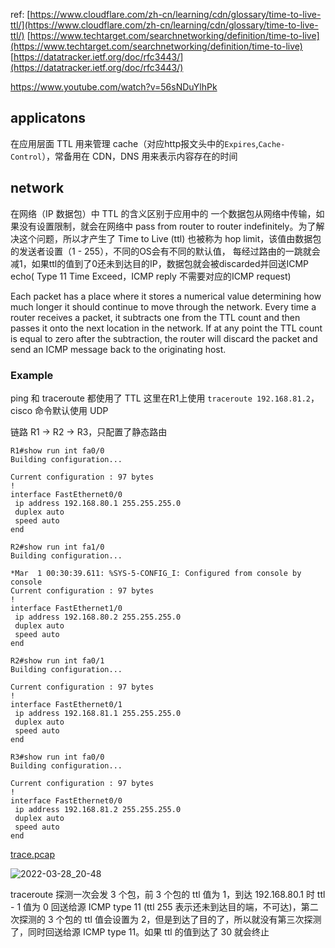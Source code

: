 ref:
[https://www.cloudflare.com/zh-cn/learning/cdn/glossary/time-to-live-ttl/](https://www.cloudflare.com/zh-cn/learning/cdn/glossary/time-to-live-ttl/)
[https://www.techtarget.com/searchnetworking/definition/time-to-live](https://www.techtarget.com/searchnetworking/definition/time-to-live)
[https://datatracker.ietf.org/doc/rfc3443/](https://datatracker.ietf.org/doc/rfc3443/)

https://www.youtube.com/watch?v=56sNDuYlhPk

## applicatons
在应用层面 TTL 用来管理 cache（对应http报文头中的`Expires`,`Cache-Control`），常备用在 CDN，DNS 用来表示内容存在的时间
## network
在网络（IP 数据包）中 TTL 的含义区别于应用中的
一个数据包从网络中传输，如果没有设置限制，就会在网络中 pass from router to router indefinitely。为了解决这个问题，所以才产生了 Time to Live (ttl) 也被称为 hop limit，该值由数据包的发送者设置（1 - 255），不同的OS会有不同的默认值，
每经过路由的一跳就会减1，如果ttl的值到了0还未到达目的IP，数据包就会被discarded并回送ICMP echo( Type 11 Time Exceed，ICMP reply 不需要对应的ICMP request)

Each packet has a place where it stores a numerical value determining how much longer it should continue to move through the network. Every time a router receives a packet, it subtracts one from the TTL count and then passes it onto the next location in the network.
If at any point the TTL count is equal to zero after the subtraction, the router will discard the packet and send an ICMP message back to the originating host.

### Example 

ping 和 traceroute 都使用了 TTL 这里在R1上使用 `traceroute 192.168.81.2`，cisco 命令默认使用 UDP

链路 R1 -> R2 -> R3，只配置了静态路由

```
R1#show run int fa0/0
Building configuration...

Current configuration : 97 bytes
!
interface FastEthernet0/0
 ip address 192.168.80.1 255.255.255.0
 duplex auto
 speed auto
end
```

```
R2#show run int fa1/0
Building configuration...

*Mar  1 00:30:39.611: %SYS-5-CONFIG_I: Configured from console by console
Current configuration : 97 bytes
!
interface FastEthernet1/0
 ip address 192.168.80.2 255.255.255.0
 duplex auto
 speed auto
end

R2#show run int fa0/1
Building configuration...

Current configuration : 97 bytes
!
interface FastEthernet0/1
 ip address 192.168.81.1 255.255.255.0
 duplex auto
 speed auto
end
```

```
R3#show run int fa0/0
Building configuration...

Current configuration : 97 bytes
!
interface FastEthernet0/0
 ip address 192.168.81.2 255.255.255.0
 duplex auto
 speed auto
end
```

[trace.pcap](/home/cpl/note/appendix)

![2022-03-28_20-48](https://cdn.jsdelivr.net/gh/dhay3/image-repo@master/20220328/2022-03-28_20-48.2mfdy7s8us40.webp)

traceroute 探测一次会发 3 个包，前 3 个包的 ttl 值为 1，到达 192.168.80.1 时 ttl - 1 值为 0 回送给源 ICMP type 11 (ttl 255 表示还未到达目的端，不可达)，第二次探测的 3 个包的 ttl 值会设置为 2，但是到达了目的了，所以就没有第三次探测了，同时回送给源 ICMP type 11。如果 ttl 的值到达了 30 就会终止

